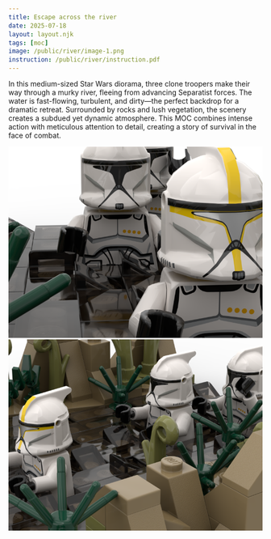 ```yaml
---
title: Escape across the river
date: 2025-07-18
layout: layout.njk
tags: [moc]
image: /public/river/image-1.png
instruction: /public/river/instruction.pdf
---
```


In this medium-sized Star Wars diorama, three clone troopers make their way through a murky river, fleeing from advancing Separatist forces. The water is fast-flowing, turbulent, and dirty—the perfect backdrop for a dramatic retreat. Surrounded by rocks and lush vegetation, the scenery creates a subdued yet dynamic atmosphere. This MOC combines intense action with meticulous attention to detail, creating a story of survival in the face of combat.

<img src="/public/river/image-2.png" alt="Escape across the river" class="post-image" />


<img src="/public/river/image-3.png" alt="Escape across the river" class="post-image" />